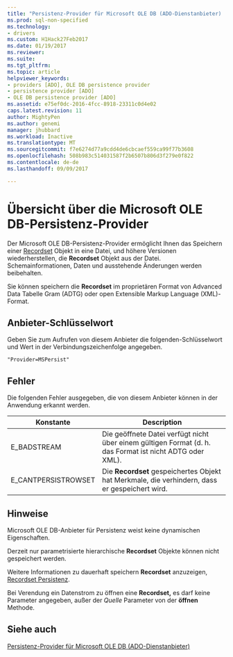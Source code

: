 ```yaml
---
title: "Persistenz-Provider für Microsoft OLE DB (ADO-Dienstanbieter) | Microsoft Docs"
ms.prod: sql-non-specified
ms.technology:
- drivers
ms.custom: H1Hack27Feb2017
ms.date: 01/19/2017
ms.reviewer: 
ms.suite: 
ms.tgt_pltfrm: 
ms.topic: article
helpviewer_keywords:
- providers [ADO], OLE DB persistence provider
- persistence provider [ADO]
- OLE DB persistence provider [ADO]
ms.assetid: e75ef0dc-2016-4fcc-8918-23311c0d4e02
caps.latest.revision: 11
author: MightyPen
ms.author: genemi
manager: jhubbard
ms.workload: Inactive
ms.translationtype: MT
ms.sourcegitcommit: f7e6274d77a9cdd4de6cbcaef559ca99f77b3608
ms.openlocfilehash: 508b983c514031587f2b6507b806d3f279e0f822
ms.contentlocale: de-de
ms.lasthandoff: 09/09/2017

---
```

# <a name="microsoft-ole-db-persistence-provider-overview"></a>Übersicht über die Microsoft OLE DB-Persistenz-Provider
Der Microsoft OLE DB-Persistenz-Provider ermöglicht Ihnen das Speichern einer [Recordset](../../../ado/reference/ado-api/recordset-object-ado.md) Objekt in eine Datei, und höhere Versionen wiederherstellen, die **Recordset** Objekt aus der Datei. Schemainformationen, Daten und ausstehende Änderungen werden beibehalten.

 Sie können speichern die **Recordset** im proprietären Format von Advanced Data Tabelle Gram (ADTG) oder open Extensible Markup Language (XML)-Format.

## <a name="provider-keyword"></a>Anbieter-Schlüsselwort
 Geben Sie zum Aufrufen von diesem Anbieter die folgenden-Schlüsselwort und Wert in der Verbindungszeichenfolge angegeben.

```
"Provider=MSPersist"
```

## <a name="errors"></a>Fehler
 Die folgenden Fehler ausgegeben, die von diesem Anbieter können in der Anwendung erkannt werden.

|Konstante|Description|
|--------------|-----------------|
|E_BADSTREAM|Die geöffnete Datei verfügt nicht über einem gültigen Format (d. h. das Format ist nicht ADTG oder XML).|
|E_CANTPERSISTROWSET|Die **Recordset** gespeichertes Objekt hat Merkmale, die verhindern, dass er gespeichert wird.|

## <a name="remarks"></a>Hinweise
 Microsoft OLE DB-Anbieter für Persistenz weist keine dynamischen Eigenschaften.

 Derzeit nur parametrisierte hierarchische **Recordset** Objekte können nicht gespeichert werden.

 Weitere Informationen zu dauerhaft speichern **Recordset** anzuzeigen, [Recordset Persistenz](../../../ado/guide/data/more-about-recordset-persistence.md).

 Bei Verendung ein Datenstrom zu öffnen eine **Recordset,** es darf keine Parameter angegeben, außer der *Quelle* Parameter von der **öffnen** Methode.

## <a name="see-also"></a>Siehe auch
[Persistenz-Provider für Microsoft OLE DB (ADO-Dienstanbieter)](../../../ado/guide/appendixes/microsoft-ole-db-persistence-provider-ado-service-provider.md)

